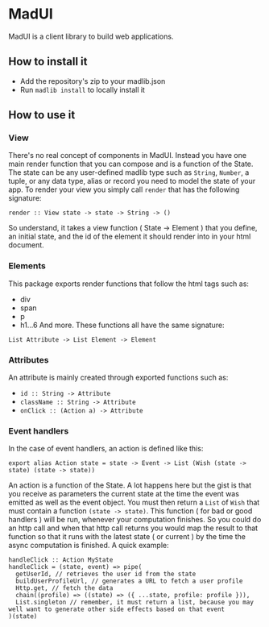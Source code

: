 # MadUI
MadUI is a client library to build web applications.

## How to install it
- Add the repository's zip to your madlib.json
- Run `madlib install` to locally install it

## How to use it

### View
There's no real concept of components in MadUI. Instead you have one main render function that
you can compose and is a function of the State. The state can be any user-defined madlib type
such as `String`, `Number`, a tuple, or any data type, alias or record you need to model the
state of your app. To render your view you simply call `render` that has the following signature:
```madlib
render :: View state -> state -> String -> ()
```
So understand, it takes a view function ( State -> Element ) that you define, an initial state, and
the id of the element it should render into in your html document.

### Elements
This package exports render functions that follow the html tags such as:
- div
- span
- p
- h1...6
And more.
These functions all have the same signature:

```madlib
List Attribute -> List Element -> Element
```

### Attributes
An attribute is mainly created through exported functions such as:
- `id :: String -> Attribute`
- `className :: String -> Attribute`
- `onClick :: (Action a) -> Attribute`

### Event handlers
In the case of event handlers, an action is defined like this:
```madlib
export alias Action state = state -> Event -> List (Wish (state -> state) (state -> state))
```

An action is a function of the State. A lot happens here but the gist is that you receive as parameters
the current state at the time the event was emitted as well as the event object. You must then return a `List`
of `Wish` that must contain a function `(state -> state)`. This function ( for bad or good handlers ) will be
run, whenever your computation finishes. So you could do an http call and when that http call returns you would map
the result to that function so that it runs with the latest state ( or current ) by the time the async computation
is finished. A quick example:

```madlib
handleClick :: Action MyState
handleClick = (state, event) => pipe(
  getUserId, // retrieves the user id from the state
  buildUserProfileUrl, // generates a URL to fetch a user profile
  Http.get, // fetch the data
  chain((profile) => ((state) => ({ ...state, profile: profile })),
  List.singleton // remember, it must return a list, because you may well want to generate other side effects based on that event
)(state)
```

